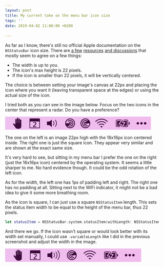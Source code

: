 ```yaml
---
layout: post
title: My current take on the menu bar icon size
tags: ''
date: 2019-04-02 11:00:00 +0200

---
```

As far as I know, there's still no official Apple documentation on the `NSStatusBar` icon size. There are [a few](https://alastairs-place.net/blog/2013/07/23/nsstatusitem-what-size-should-your-icon-be/) [resources](https://www.soydemac.com/denied-nos-permite-evitar-las-canciones-o-cantantes-que-menos-nos-gustan-de-spotify-y-apple-music/) [and discussions](https://discussions.apple.com/thread/7729008) that mostly seem to agree on a few things:

* The width is up to you.
* The icon's max height is 22 pixels.
* If the icon is smaller than 22 pixels, it will be vertically centered.

The choice is between setting your image's canvas at 22px and placing the icon where you want it (leaving transparent space at the edges) or using the actual size of the icon.

I tried both as you can see in the image below. Focus on the two icons in the center that represent a radar. Do you have a preference?

![A screenshot of the menu bar with two custom icons set next to each other](/assets/blog/menubar-icons-size.jpg)

The one on the left is an image 22px high with the 16x16px icon centered inside. The right one is just the square icon. They appear very similar and are shown at the exact same size.

It's very hard to see, but sitting in my menu bar I prefer the one on the right (just the 16x16px icon) centered by the operating system. It seems a little sharper to me. No hard evidence though. It could be the odd rotation of the left icon.

As for the width, the left one has 1px of padding left and right. The right one has no padding at all. Sitting next to the WiFi indicator, it might not be a bad idea to give it some more breathing room.

As the icon is square, I can just use a square `NSStatusItem` length. This sets the status item width to be equal to the height of the menu bar, thus 22 pixels.

``` swift
let statusItem = NSStatusBar.system.statusItem(withLength: NSStatusItem.squareLength)
```

And there we go. If the icon wasn't square or would look better with its width set manually, I could use `.variableLength` like I did in the previous screenshot and adjust the width in the image.

![A screenshot of the menu bar with the custom icon looking like it should](/assets/blog/menubar-icons-size-square.png)